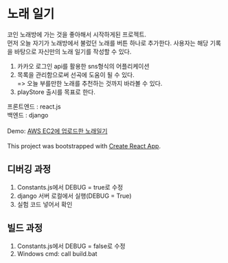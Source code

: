 # 노래 일기

코인 노래방에 가는 것을 좋아해서 시작하게된 프로젝트.<br/>
먼저 오늘 자기가 노래방에서 불렀던 노래를 버튼 하나로 추가한다. 사용자는
해당 기록을 바탕으로 자신만의 노래 일기를 작성할 수 있다.<br/>
1. 카카오 로그인 api를 활용한 sns형식의 어플리케이션
2. 목록을 관리함으로써 선곡에 도움이 될 수 있다.<br/>
=> 오늘 부를만한 노래를 추천하는 것까지 바라볼 수 있다.
3. playStore 출시를 목표로 한다.

프론트엔드 : react.js<br/>
백엔드 : django<br/><br/>
Demo: [AWS EC2에 업로드한 노래일기](http://ec2-15-165-171-10.ap-northeast-2.compute.amazonaws.com/)<br/><br/>
This project was bootstrapped with [Create React App](https://github.com/facebook/create-react-app).

## 디버깅 과정
1. Constants.js에서 DEBUG = true로 수정
2. django 서버 로컬에서 실행(DEBUG = True)
3. 실험 코드 넣어서 확인

## 빌드 과정
1. Constants.js에서 DEBUG = false로 수정
2. Windows cmd: call build.bat
